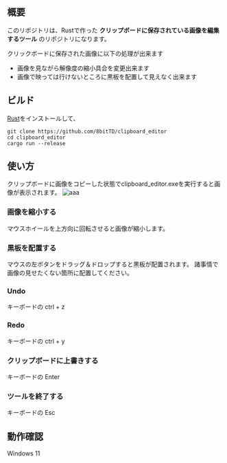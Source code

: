 ## 概要
このリポジトリは、Rustで作った **クリップボードに保存されている画像を編集するツール** のリポジトリになります。

クリックボードに保存された画像に以下の処理が出来ます
* 画像を見ながら解像度の縮小具合を変更出来ます
* 画像で映っては行けないところに黒板を配置して見えなく出来ます

## ビルド
[Rust](https://rust-lang.org/ja/)をインストールして、
```
git clone https://github.com/8bitTD/clipboard_editor
cd clipboard_editor
cargo run --release
```

## 使い方
クリップボードに画像をコピーした状態でclipboard_editor.exeを実行すると画像が表示されます。
![aaa](https://github.com/user-attachments/assets/e3e2671f-6451-4296-bf91-2175f75c2538)

### 画像を縮小する
マウスホイールを上方向に回転させると画像が縮小します。
### 黒板を配置する
マウスの左ボタンをドラッグ＆ドロップすると黒板が配置されます。
諸事情で画像の見せたくない箇所に配置してください。
### Undo
キーボードの ctrl + z
### Redo
キーボードの ctrl + y
### クリップボードに上書きする
キーボードの Enter
### ツールを終了する
キーボードの Esc

## 動作確認
Windows 11
